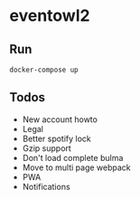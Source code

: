 # eventowl2

## Run

`docker-compose up`

## Todos

* New account howto
* Legal
* Better spotify lock
* Gzip support
* Don't load complete bulma
* Move to multi page webpack
* PWA
* Notifications